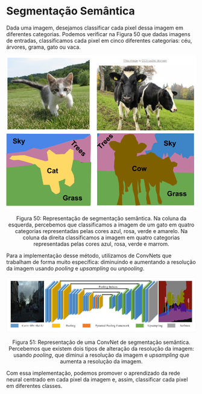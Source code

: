 # Segmentação Semântica

Dada uma imagem, desejamos classificar cada pixel dessa imagem em diferentes categorias. Podemos
verificar na Figura 50 que dadas imagens de entradas, classificamos cada pixel em cinco diferentes
categorias: céu, árvores, grama, gato ou vaca.

<p align="center">
  <img src="./img/50.png">
</p>

<p align="center">
Figura 50: Representação de segmentação semântica. Na coluna da esquerda, percebemos que classificamos a
imagem de um gato em quatro categorias representadas pelas cores azul, rosa, verde e amarelo. Na coluna da direita
classificamos a imagem em quatro categorias representadas pelas cores azul, rosa, verde e marrom.
</p>

Para a implementação desse método, utilizamos de ConvNets que trabalham de forma muito específica:
diminuindo e aumentando a resolução da imagem usando _pooling_ e _upsampling_ ou _unpooling_.

<p align="center">
  <img src="./img/51.png">
</p>

<p align="center">
Figura 51: Representação de uma ConvNet de segmentação semântica. Percebemos que existem dois tipos de
alteração da resolução da imagem: usando <i>pooling</i>, que diminui a resolução da imagem e <i>upsampling</i> que aumenta a
resolução da imagem.
</p>

Com essa implementação, podemos promover o aprendizado da rede neural centrado em cada pixel
da imagem e, assim, classificar cada pixel em diferentes classes.
